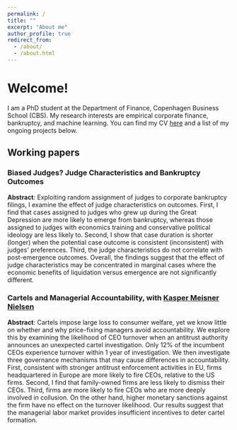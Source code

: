 ```yaml
---
permalink: /
title: ""
excerpt: "About me"
author_profile: true
redirect_from: 
  - /about/
  - /about.html
---
```


# Welcome!

I am a PhD student at the Department of Finance, Copenhagen Business School (CBS). My research interests are empirical corporate finance, bankruptcy, and machine learning. You can find my CV [here](https://d0nghyunkang.github.io/files/CV_DonghyunKang.pdf) and a list of my ongoing projects below.


## Working papers

### Biased Judges? Judge Characteristics and Bankruptcy Outcomes

**Abstract**:
    Exploiting random assignment of judges to corporate bankruptcy filings, I examine the effect of judge characteristics on outcomes. First, I find that cases assigned to judges who grew up during the Great Depression are more likely to emerge from bankruptcy, whereas those assigned to judges with economics training and conservative political ideology are less likely to. Second, I show that case duration is shorter (longer) when the potential case outcome is consistent (inconsistent) with judges' preferences. Third, the judge characteristics do not correlate with post-emergence outcomes. Overall, the findings suggest that the effect of judge characteristics may be concentrated in marginal cases where the economic benefits of liquidation versus emergence are not significantly different. 
    
### Cartels and Managerial Accountability, with [Kasper Meisner Nielsen](http://www.kaspermeisnernielsen.com/)

**Abstract**:
    Cartels impose large loss to consumer welfare, yet we know little on whether and why price-fixing managers avoid accountability. We explore this by examining the likelihood of CEO turnover when an antitrust authority announces an unexpected cartel investigation. Only 12% of the incumbent CEOs experience turnover within 1 year of investigation. We then investigate three governance mechanisms that may cause differences in accountability. First, consistent with stronger antitrust enforcement activities in EU, firms headquartered in Europe are more likely to fire CEOs, relative to the US firms. Second, I find that family-owned firms are less likely to dismiss their CEOs. Third, firms are more likely to fire CEOs who are more deeply involved in collusion. On the other hand, higher monetary sanctions against the firm have no effect on the turnover likelihood. Our results suggest that the managerial labor market provides insufficient incentives to deter cartel formation.

